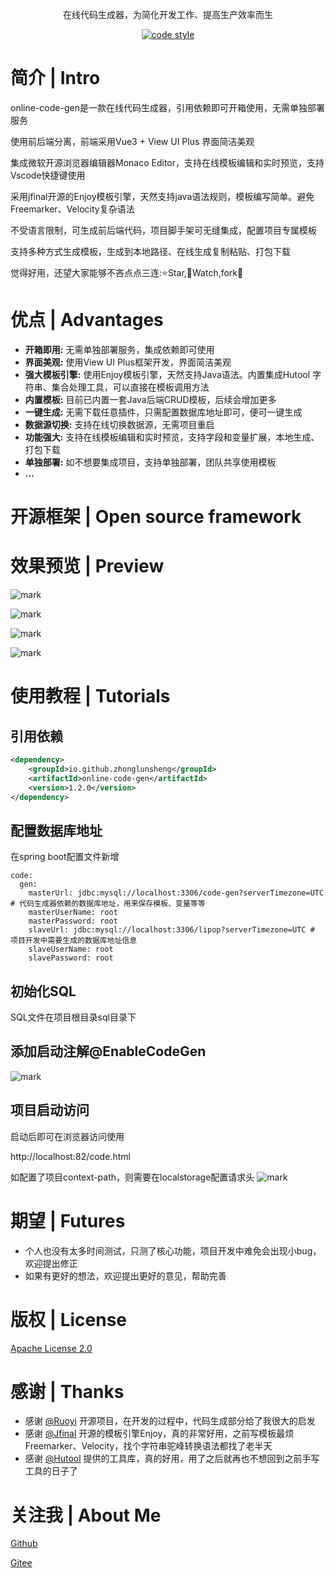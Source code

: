<p align="center">
  在线代码生成器，为简化开发工作、提高生产效率而生
</p>

<p align="center">
  <a href="https://search.maven.org/search?q=g:io.github.zhonglunsheng">
    <img alt="code style" src="https://img.shields.io/badge/license-Apache%202-4EB1BA.svg?style=flat-square">
  </a>
</p>

# 简介 | Intro

online-code-gen是一款在线代码生成器，引用依赖即可开箱使用，无需单独部署服务

使用前后端分离，前端采用Vue3 + View UI Plus 界面简洁美观

集成微软开源浏览器编辑器Monaco Editor，支持在线模板编辑和实时预览，支持Vscode快捷键使用

采用jfinal开源的Enjoy模板引擎，天然支持java语法规则，模板编写简单。避免Freemarker、Velocity复杂语法

不受语言限制，可生成前后端代码，项目脚手架可无缝集成，配置项目专属模板

支持多种方式生成模板，生成到本地路径、在线生成复制粘贴、打包下载

觉得好用，还望大家能够不吝点点三连:⭐Star,👀Watch,fork📌

# 优点 | Advantages

- **开箱即用:** 无需单独部署服务，集成依赖即可使用
- **界面美观:** 使用View UI Plus框架开发，界面简洁美观
- **强大模板引擎:** 使用Enjoy模板引擎，天然支持Java语法。内置集成Hutool 字符串、集合处理工具，可以直接在模板调用方法
- **内置模板:** 目前已内置一套Java后端CRUD模板，后续会增加更多  
- **一键生成:** 无需下载任意插件，只需配置数据库地址即可，便可一键生成
- **数据源切换:** 支持在线切换数据源，无需项目重启
- **功能强大:** 支持在线模板编辑和实时预览，支持字段和变量扩展，本地生成、打包下载
- **单独部署:** 如不想要集成项目，支持单独部署，团队共享使用模板
- **...**

# 开源框架 | Open source framework


# 效果预览 | Preview
![mark](http://upload.i20forever.cn/blog/20220716/45sf0gqcKmsX.png?imageslim)

![mark](http://upload.i20forever.cn/blog/20220716/n6nWG6A1HSJr.png?imageslim)

![mark](http://upload.i20forever.cn/blog/20220716/3vJXUIO7u9Ju.png?imageslim)

![mark](http://upload.i20forever.cn/blog/20220716/ahLJN26HlNT7.png?imageslim)

# 使用教程 | Tutorials
## 引用依赖
```xml
<dependency>
    <groupId>io.github.zhonglunsheng</groupId>
    <artifactId>online-code-gen</artifactId>
    <version>1.2.0</version>
</dependency>
```
## 配置数据库地址
在spring boot配置文件新增
```
code:
  gen:
    masterUrl: jdbc:mysql://localhost:3306/code-gen?serverTimezone=UTC # 代码生成器依赖的数据库地址，用来保存模板、变量等等
    masterUserName: root
    masterPassword: root
    slaveUrl: jdbc:mysql://localhost:3306/lipop?serverTimezone=UTC # 项目开发中需要生成的数据库地址信息
    slaveUserName: root
    slavePassword: root
```
## 初始化SQL
SQL文件在项目根目录sql目录下

## 添加启动注解@EnableCodeGen
![mark](http://upload.i20forever.cn/blog/20220716/M6q1dCO6ejYA.png?imageslim)

## 项目启动访问
启动后即可在浏览器访问使用

http://localhost:82/code.html

如配置了项目context-path，则需要在localstorage配置请求头
![mark](http://upload.i20forever.cn/blog/20220716/kQXTFhmgcRqc.png?imageslim)

# 期望 | Futures
- 个人也没有太多时间测试，只测了核心功能，项目开发中难免会出现小bug，欢迎提出修正
- 如果有更好的想法，欢迎提出更好的意见，帮助完善

# 版权 | License
[Apache License 2.0](https://www.apache.org/licenses/LICENSE-2.0)
# 感谢 | Thanks
- 感谢 [@Ruoyi](https://gitee.com/y_project/RuoYi) 开源项目，在开发的过程中，代码生成部分给了我很大的启发
- 感谢 [@Jfinal](https://gitee.com/jfinal/enjoy?_from=gitee_search) 开源的模板引擎Enjoy，真的非常好用，之前写模板最烦Freemarker、Velocity，找个字符串驼峰转换语法都找了老半天
- 感谢 [@Hutool](https://gitee.com/dromara/hutool?_from=gitee_search) 提供的工具库，真的好用，用了之后就再也不想回到之前手写工具的日子了
# 关注我 | About Me

[Github](https://github.com/zhonglunsheng)

[Gitee](https://gitee.com/lipop)
